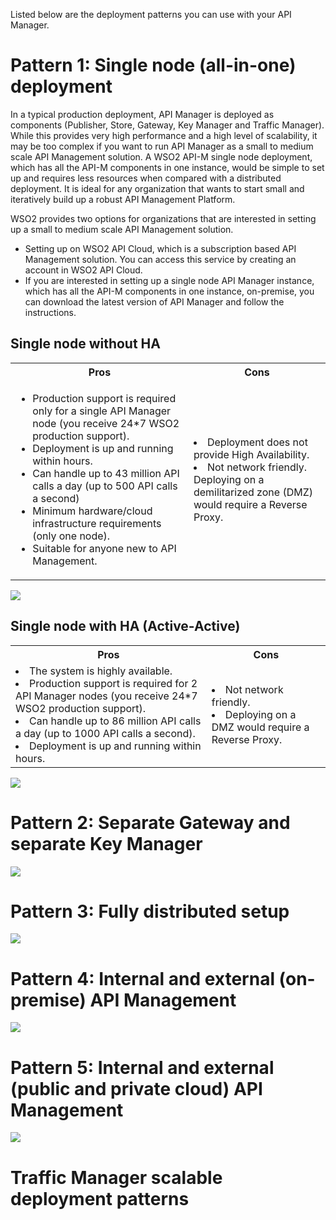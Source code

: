 Listed below are the deployment patterns you can use with your API Manager.
# 

# Pattern 1: Single node (all-in-one) deployment

In a typical production deployment, API Manager is deployed as components (Publisher, Store, Gateway, Key Manager and Traffic Manager). While this provides very high performance and a high level of scalability, it may be too complex if you want to run API Manager as a small to medium scale API Management solution. A WSO2 API-M single node deployment, which has all the API-M components in one instance, would be simple to set up and requires less resources when compared with a distributed deployment. It is ideal for any organization that wants to start small and iteratively build up a robust API Management Platform.

WSO2 provides two options for organizations that are interested in setting up a small to medium scale API Management solution.

* Setting up on WSO2 API Cloud, which is a subscription based API Management solution. You can access this service by creating an account in WSO2 API Cloud.
* If you are interested in setting up a single node API Manager instance, which has all the API-M components in one instance,  on-premise, you can download the latest version of API Manager and follow the instructions.

## Single node without HA

<table>
	<tr>
		<th>Pros</th>
		<th>Cons</th>
	</tr>
	<tr>
		<td>
			<ul>
				<li>Production support is required only for a single API Manager node (you receive 24*7 WSO2 production support).</li>
				<li>Deployment is up and running within hours.</li>
				<li>Can handle up to 43 million API calls a day (up to 500 API calls a second)</li>
				<li>Minimum hardware/cloud infrastructure requirements (only one node).</li>
				<li>Suitable for anyone new to API Management.</li>
			</ul>
		</td>
		<td>
			<li>Deployment does not provide High Availability.</li>
			<li>Not network friendly. Deploying on a demilitarized zone (DMZ) would require a Reverse Proxy.</li>
		</td>
	</tr>
</table>

<a href=""><img src="../../images/P-1_NoHA.png"></a>
## Single node with HA (Active-Active)

<table>
	<tr>
		<th>Pros</th>
		<th>Cons</th>
	</tr>
	<tr>
		<td>
			<li>The system is highly available.</li>
			<li>Production support is required for 2 API Manager nodes (you receive 24*7 WSO2 production support).</li>
			<li>Can handle up to 86 million API calls a day (up to 1000 API calls a second).</li>
			<li>Deployment is up and running within hours.</li>
		</td>
		<td>
			<li>Not network friendly.</li>
			<li>Deploying on a DMZ would require a Reverse Proxy.</li>
		</td>
	</tr>
</table>

<a href=""><img src="../../images/P-1_HA.png"></a>

# Pattern 2: Separate Gateway and separate Key Manager

<a href=""><img src="../../images/P-2.png"></a>

# Pattern 3: Fully distributed setup

<a href=""><img src="../../images/P-3.png"></a>

# Pattern 4: Internal and external (on-premise) API Management

<a href=""><img src="../../images/P-4.png"></a>

# Pattern 5: Internal and external (public and private cloud) API Management

<a href=""><img src="../../images/P-5.png"></a>

# Traffic Manager scalable deployment patterns